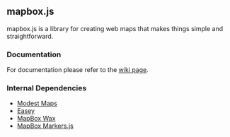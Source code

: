 ## mapbox.js

mapbox.js is a library for creating web maps that makes things simple and straightforward.

### Documentation

For documentation please refer to the [wiki page](https://github.com/mapbox/mapbox.js/wiki).

### Internal Dependencies

* [Modest Maps](http://modestmaps.com/)
* [Easey](http://mapbox.com/easey/)
* [MapBox Wax](http://mapbox.com/wax/)
* [MapBox Markers.js](http://mapbox.com/markers.js/)
